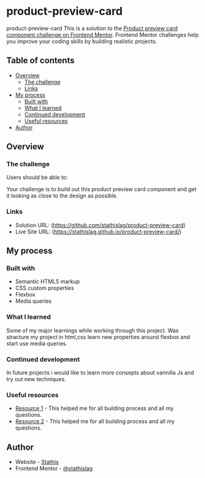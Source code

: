 # product-preview-card
product-preview-card
This is a solution to the [Product preview card component  challenge on Frontend Mentor](https://www.frontendmentor.io/challenges/product-preview-card-component). Frontend Mentor challenges help you improve your coding skills by building realistic projects.

## Table of contents

- [Overview](#overview)
  - [The challenge](#the-challenge)
  - [Links](#links)
- [My process](#my-process)
  - [Built with](#built-with)
  - [What I learned](#what-i-learned)
  - [Continued development](#continued-development)
  - [Useful resources](#useful-resources)
- [Author](#author)

## Overview

### The challenge

Users should be able to:

Your challenge is to build out this product preview card component and get it looking as close to the design as possible.

### Links

- Solution URL: (https://github.com/stathislag/product-preview-card)
- Live Site URL: (https://stathislag.github.io/product-preview-card/)

## My process

### Built with

- Semantic HTML5 markup
- CSS custom properties
- Flexbox
- Media queries

### What I learned

Some of my major learnings while working through this project. Was stracture my project in html,css learn new properties around flexbox and start use media queries.

### Continued development

In future projects i would like to learn more consepts about vannilla Js and try out new techniques.

### Useful resources

- [Resource 1](https://developer.mozilla.org/) - This helped me for all building process and all my questions.
- [Resource 2](https://www.w3schools.com/css/css_rwd_mediaqueries.asp) - This helped me for all building process and all my questions.

## Author

- Website - [Stathis](https://github.com/stathislag)
- Frontend Mentor - [@stathislag](https://www.frontendmentor.io/profile/stathislag)
